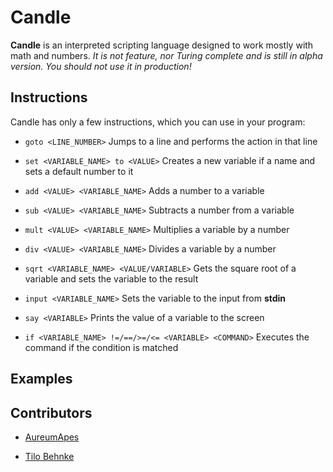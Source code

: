 # Candle

**Candle** is an interpreted scripting language designed to work mostly with math and numbers. *It is not feature, nor Turing complete and is still in alpha version. You should not use it in production!*



## Instructions

Candle has only a few instructions, which you can use in your program:

- `goto <LINE_NUMBER>` Jumps to a line and performs the action in that line

- `set <VARIABLE_NAME> to <VALUE>` Creates a new variable if a name and sets a default number to it

- `add <VALUE> <VARIABLE_NAME>` Adds a number to a variable

- `sub <VALUE> <VARIABLE_NAME>` Subtracts a number from a variable

- `mult <VALUE> <VARIABLE_NAME>` Multiplies a variable by a number

- `div <VALUE> <VARIABLE_NAME>` Divides a variable by a number

- `sqrt <VARIABLE_NAME> <VALUE/VARIABLE>` Gets the square root of a variable and sets the variable to the result

- `input <VARIABLE_NAME>` Sets the variable to the input from **stdin**

- `say <VARIABLE>` Prints the value of a variable to the screen

- `if <VARIABLE_NAME> !=/==/>=/<= <VARIABLE> <COMMAND>` Executes the command if the condition is matched



## Examples

## Contributors

- [AureumApes](https://github.com/AureumApes)

- [Tilo Behnke](https://github.com/TUBS1001)
